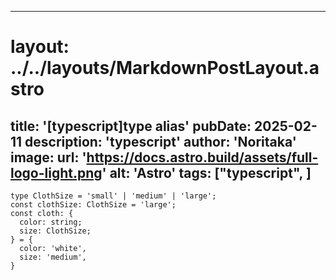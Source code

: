 
---
# layout: ../../layouts/MarkdownPostLayout.astro
title: '[typescript]type alias'
pubDate: 2025-02-11
description: 'typescript'
author: 'Noritaka'
image:
    url: 'https://docs.astro.build/assets/full-logo-light.png'
    alt: 'Astro'
tags: ["typescript", ]
---



```
type ClothSize = 'small' | 'medium' | 'large';
const clothSize: ClothSize = 'large';
const cloth: {
  color: string;
  size: ClothSize;
} = {
  color: 'white',
  size: 'medium',
}


```
